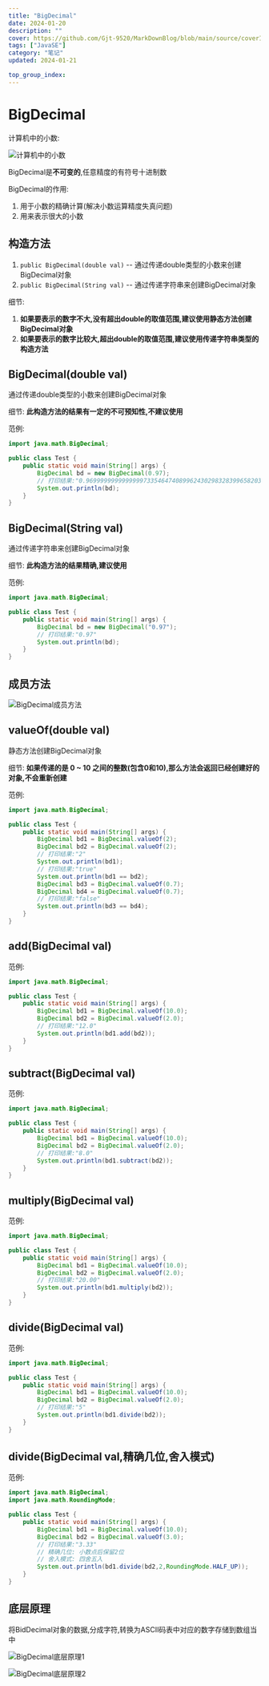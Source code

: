 ```yaml
---
title: "BigDecimal"
date: 2024-01-20
description: ""
cover: https://github.com/Gjt-9520/MarkDownBlog/blob/main/source/coverImages/Aimage-135/Aimage75.jpg?raw=true
tags: ["JavaSE"]
category: "笔记"
updated: 2024-01-21

top_group_index:
---
```


# BigDecimal

计算机中的小数:   

![计算机中的小数](../images/计算机中的小数.png)

BigDecimal是**不可变的**,任意精度的有符号十进制数

BigDecimal的作用:    
1. 用于小数的精确计算(解决小数运算精度失真问题)   
2. 用来表示很大的小数

## 构造方法
  
1. `public BigDecimal(double val)` -- 通过传递double类型的小数来创建BigDecimal对象       
2. `public BigDecimal(String val)` -- 通过传递字符串来创建BigDecimal对象         

细节: 
1. **如果要表示的数字不大,没有超出double的取值范围,建议使用静态方法创建BigDecimal对象**
2. **如果要表示的数字比较大,超出double的取值范围,建议使用传递字符串类型的构造方法**

## BigDecimal(double val)

通过传递double类型的小数来创建BigDecimal对象      

细节: **此构造方法的结果有一定的不可预知性,不建议使用**       

范例:     

```java
import java.math.BigDecimal;

public class Test {
    public static void main(String[] args) {
        BigDecimal bd = new BigDecimal(0.97);
        // 打印结果:"0.9699999999999999733546474089962430298328399658203125"
        System.out.println(bd);
    }
}
```

## BigDecimal(String val)

通过传递字符串来创建BigDecimal对象      

细节: **此构造方法的结果精确,建议使用**    

范例:     

```java
import java.math.BigDecimal;

public class Test {
    public static void main(String[] args) {
        BigDecimal bd = new BigDecimal("0.97");
        // 打印结果:"0.97"
        System.out.println(bd);
    }
}
```

## 成员方法

![BigDecimal成员方法](../images/BigDecimal成员方法.png)

## valueOf(double val)

静态方法创建BigDecimal对象

细节: **如果传递的是 0 ~ 10 之间的整数(包含0和10),那么方法会返回已经创建好的对象,不会重新创建**    

范例:     

```java
import java.math.BigDecimal;

public class Test {
    public static void main(String[] args) {
        BigDecimal bd1 = BigDecimal.valueOf(2);
        BigDecimal bd2 = BigDecimal.valueOf(2);
        // 打印结果:"2"
        System.out.println(bd1);
        // 打印结果:"true"
        System.out.println(bd1 == bd2);
        BigDecimal bd3 = BigDecimal.valueOf(0.7);
        BigDecimal bd4 = BigDecimal.valueOf(0.7);
        // 打印结果:"false"
        System.out.println(bd3 == bd4);
    }
}
```

## add(BigDecimal val)

范例:    

```java
import java.math.BigDecimal;

public class Test {
    public static void main(String[] args) {
        BigDecimal bd1 = BigDecimal.valueOf(10.0);
        BigDecimal bd2 = BigDecimal.valueOf(2.0);
        // 打印结果:"12.0"
        System.out.println(bd1.add(bd2));
    }
}
```

## subtract(BigDecimal val)

范例:    

```java
import java.math.BigDecimal;

public class Test {
    public static void main(String[] args) {
        BigDecimal bd1 = BigDecimal.valueOf(10.0);
        BigDecimal bd2 = BigDecimal.valueOf(2.0);
        // 打印结果:"8.0"
        System.out.println(bd1.subtract(bd2));
    }
}
```

## multiply(BigDecimal val)

范例:    

```java
import java.math.BigDecimal;

public class Test {
    public static void main(String[] args) {
        BigDecimal bd1 = BigDecimal.valueOf(10.0);
        BigDecimal bd2 = BigDecimal.valueOf(2.0);
        // 打印结果:"20.00"
        System.out.println(bd1.multiply(bd2));
    }
}
```

## divide(BigDecimal val)

范例:    

```java
import java.math.BigDecimal;

public class Test {
    public static void main(String[] args) {
        BigDecimal bd1 = BigDecimal.valueOf(10.0);
        BigDecimal bd2 = BigDecimal.valueOf(2.0);
        // 打印结果:"5"
        System.out.println(bd1.divide(bd2));
    }
}
```

## divide(BigDecimal val,精确几位,舍入模式)

范例:    

```java
import java.math.BigDecimal;
import java.math.RoundingMode;

public class Test {
    public static void main(String[] args) {
        BigDecimal bd1 = BigDecimal.valueOf(10.0);
        BigDecimal bd2 = BigDecimal.valueOf(3.0);
        // 打印结果:"3.33"
        // 精确几位: 小数点后保留2位
        // 舍入模式: 四舍五入
        System.out.println(bd1.divide(bd2,2,RoundingMode.HALF_UP));
    }
}
```

## 底层原理

将BidDecimal对象的数据,分成字符,转换为ASCII码表中对应的数字存储到数组当中

![BigDecimal底层原理1](../images/BigDecimal底层原理1.png)

![BigDecimal底层原理2](../images/BigDecimal底层原理2.png)